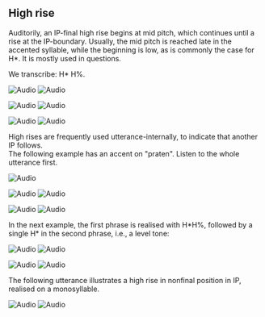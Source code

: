 High rise
---------

Auditorily, an IP-final high rise begins at mid pitch, which continues until a rise at the IP-boundary. Usually, the mid pitch is reached late in the accented syllable, while the beginning is low, as is commonly the case for H\*. It is mostly used in questions.

We transcribe: H\* H%.

![Audio](audio.gif) ![Audio](./audio/gif/007.gif)

![Audio](audio.gif) ![Audio](./audio/gif/190.gif)

![Audio](audio.gif) ![Audio](./audio/gif/191.gif)

High rises are frequently used utterance-internally, to indicate that another IP follows.  
The following example has an accent on "praten". Listen to the whole utterance first.

![Audio](audio.gif)

![Audio](audio.gif) ![Audio](./audio/gif/009a.gif)

![Audio](audio.gif) ![Audio](./audio/gif/009b.gif)

In the next example, the first phrase is realised with H\*H%, followed by a single H\* in the second phrase, i.e., a level tone:

![Audio](audio.gif) ![Audio](./audio/gif/010a.gif)

![Audio](audio.gif) ![Audio](./audio/gif/010b.gif)

The following utterance illustrates a high rise in nonfinal position in IP, realised on a monosyllable.

![Audio](audio.gif) ![Audio](./audio/gif/011.gif)
